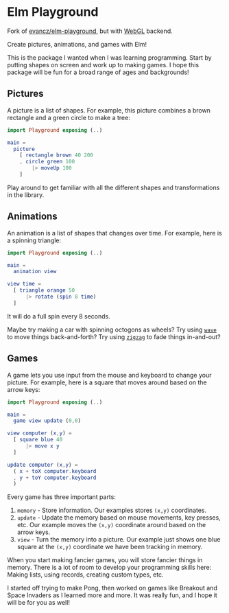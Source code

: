 # Elm Playground

Fork of [evancz/elm-playground](https://package.elm-lang.org/packages/evancz/elm-playground/latest/), but with [WebGL](https://package.elm-lang.org/packages/elm-explorations/webgl/latest/) backend.

Create pictures, animations, and games with Elm!

This is the package I wanted when I was learning programming. Start by putting shapes on screen and work up to making games. I hope this package will be fun for a broad range of ages and backgrounds!


## Pictures

A picture is a list of shapes. For example, this picture combines a brown rectangle and a green circle to make a tree:

```elm
import Playground exposing (..)

main =
  picture
    [ rectangle brown 40 200
    , circle green 100
        |> moveUp 100
    ]
```

Play around to get familiar with all the different shapes and transformations in the library.


## Animations

An animation is a list of shapes that changes over time. For example, here is a spinning triangle:

```elm
import Playground exposing (..)

main =
  animation view

view time =
  [ triangle orange 50
      |> rotate (spin 8 time)
  ]
```

It will do a full spin every 8 seconds.

Maybe try making a car with spinning octogons as wheels? Try using [`wave`](https://package.elm-lang.org/packages/evancz/elm-playground/latest/Playground#wave) to move things back-and-forth? Try using [`zigzag`](https://package.elm-lang.org/packages/evancz/elm-playground/latest/Playground#zigzag) to fade things in-and-out?


## Games

A game lets you use input from the mouse and keyboard to change your picture. For example, here is a square that moves around based on the arrow keys:

```elm
import Playground exposing (..)

main =
  game view update (0,0)

view computer (x,y) =
  [ square blue 40
      |> move x y
  ]

update computer (x,y) =
  ( x + toX computer.keyboard
  , y + toY computer.keyboard
  )
```

Every game has three important parts:

1. `memory` - Store information. Our examples stores `(x,y)` coordinates.
2. `update` - Update the memory based on mouse movements, key presses, etc. Our example moves the `(x,y)` coordinate around based on the arrow keys.
3. `view` - Turn the memory into a picture. Our example just shows one blue square at the `(x,y)` coordinate we have been tracking in memory.

When you start making fancier games, you will store fancier things in memory. There is a lot of room to develop your programming skills here: Making lists, using records, creating custom types, etc.

I started off trying to make Pong, then worked on games like Breakout and Space Invaders as I learned more and more. It was really fun, and I hope it will be for you as well!
